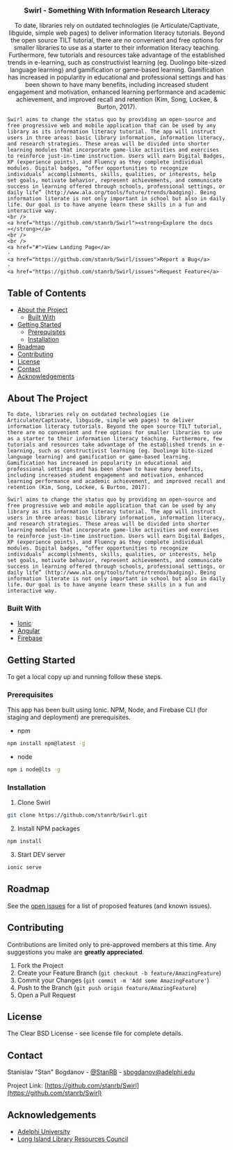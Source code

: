 <!-- PROJECT INTRO -->
<p align="center">
  <h3 align="center">Swirl - Something With Information Research Literacy</h3>

  <p align="center">
    To date, libraries rely on outdated technologies (ie Articulate/Captivate, libguide, simple web pages) to deliver information literacy tutorials. Beyond the open source TILT tutorial, there are no convenient and free options for smaller libraries to use as a starter to their information literacy teaching. Furthermore, few tutorials and resources take advantage of the established trends in e-learning, such as constructivist learning (eg. Duolingo bite-sized language learning) and gamification or game-based learning. Gamification has increased in popularity in educational and professional settings and has been shown to have many benefits, including increased student engagement and motivation, enhanced learning performance and academic achievement, and improved recall and retention (Kim, Song, Lockee, & Burton, 2017).
    
    Swirl aims to change the status quo by providing an open-source and free progressive web and mobile application that can be used by any library as its information literacy tutorial. The app will instruct users in three areas: basic library information, information literacy, and research strategies. These areas will be divided into shorter learning modules that incorporate game-like activities and exercises to reinforce just-in-time instruction. Users will earn Digital Badges, XP (experience points), and Fluency as they complete individual modules. Digital badges, “offer opportunities to recognize individuals’ accomplishments, skills, qualities, or interests, help set goals, motivate behavior, represent achievements, and communicate success in learning offered through schools, professional settings, or daily life” (http://www.ala.org/tools/future/trends/badging). Being information literate is not only important in school but also in daily life. Our goal is to have anyone learn these skills in a fun and interactive way.
    <br />
    <a href="https://github.com/stanrb/Swirl"><strong>Explore the docs »</strong></a>
    <br />
    <br />
    <a href="#">View Landing Page</a>
    ·
    <a href="https://github.com/stanrb/Swirl/issues">Report a Bug</a>
    ·
    <a href="https://github.com/stanrb/Swirl/issues">Request Feature</a>
  </p>
</p>

<!-- TABLE OF CONTENTS -->

## Table of Contents

- [About the Project](#about-the-project)
  - [Built With](#built-with)
- [Getting Started](#getting-started)
  - [Prerequisites](#prerequisites)
  - [Installation](#installation)
- [Roadmap](#roadmap)
- [Contributing](#contributing)
- [License](#license)
- [Contact](#contact)
- [Acknowledgements](#acknowledgements)

<!-- ABOUT THE PROJECT -->

## About The Project

    To date, libraries rely on outdated technologies (ie Articulate/Captivate, libguide, simple web pages) to deliver information literacy tutorials. Beyond the open source TILT tutorial, there are no convenient and free options for smaller libraries to use as a starter to their information literacy teaching. Furthermore, few tutorials and resources take advantage of the established trends in e-learning, such as constructivist learning (eg. Duolingo bite-sized language learning) and gamification or game-based learning. Gamification has increased in popularity in educational and professional settings and has been shown to have many benefits, including increased student engagement and motivation, enhanced learning performance and academic achievement, and improved recall and retention (Kim, Song, Lockee, & Burton, 2017).
    
    Swirl aims to change the status quo by providing an open-source and free progressive web and mobile application that can be used by any library as its information literacy tutorial. The app will instruct users in three areas: basic library information, information literacy, and research strategies. These areas will be divided into shorter learning modules that incorporate game-like activities and exercises to reinforce just-in-time instruction. Users will earn Digital Badges, XP (experience points), and Fluency as they complete individual modules. Digital badges, “offer opportunities to recognize individuals’ accomplishments, skills, qualities, or interests, help set goals, motivate behavior, represent achievements, and communicate success in learning offered through schools, professional settings, or daily life” (http://www.ala.org/tools/future/trends/badging). Being information literate is not only important in school but also in daily life. Our goal is to have anyone learn these skills in a fun and interactive way.

### Built With

- [Ionic](https://ionicframework.com/)
- [Angular](https://angular.io/)
- [Firebase](https://firebase.google.com/)

<!-- GETTING STARTED -->

## Getting Started

To get a local copy up and running follow these steps.

### Prerequisites

This app has been built using Ionic. NPM, Node, and Firebase CLI (for staging and deployment) are prerequisites.

- npm

```sh
npm install npm@latest -g
```

- node

```sh
npm i node@lts -g
```

### Installation

1. Clone Swirl

```sh
git clone https://github.com/stanrb/Swirl.git
```

2. Install NPM packages

```sh
npm install
```

3. Start DEV server

```sh
ionic serve
```

<!-- ROADMAP -->

## Roadmap

See the [open issues](https://github.com/stanrb/Swirl/issues) for a list of proposed features (and known issues).

<!-- CONTRIBUTING -->

## Contributing

Contributions are limited only to pre-approved members at this time. Any suggestions you make are **greatly appreciated**.

1. Fork the Project
2. Create your Feature Branch (`git checkout -b feature/AmazingFeature`)
3. Commit your Changes (`git commit -m 'Add some AmazingFeature'`)
4. Push to the Branch (`git push origin feature/AmazingFeature`)
5. Open a Pull Request

<!-- LICENSE -->

## License

The Clear BSD License - see license file for complete details.

<!-- CONTACT -->

## Contact

Stanislav "Stan" Bogdanov - [@StanRB](https://twitter.com/StanRB) - sbogdanov@adelphi.edu

Project Link: [https://github.com/stanrb/Swirl](https://github.com/stanrb/Swirl)

<!-- ACKNOWLEDGEMENTS -->

## Acknowledgements

- [Adelphi University](https://adelphi.edu)
- [Long Island Library Resources Council](https://www.lilrc.org/)